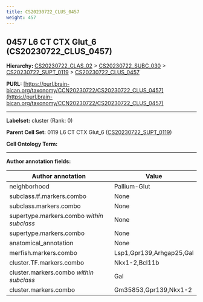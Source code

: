 ```yaml
---
title: CS20230722_CLUS_0457
weight: 457
---
```

## 0457 L6 CT CTX Glut_6 (CS20230722_CLUS_0457)
<b>Hierarchy: </b>
[CS20230722_CLAS_02](../CS20230722_CLAS_02) >
[CS20230722_SUBC_030](../CS20230722_SUBC_030) >
[CS20230722_SUPT_0119](../CS20230722_SUPT_0119) >
[CS20230722_CLUS_0457](../CS20230722_CLUS_0457)

**PURL:** [https://purl.brain-bican.org/taxonomy/CCN20230722/CS20230722_CLUS_0457](https://purl.brain-bican.org/taxonomy/CCN20230722/CS20230722_CLUS_0457)

---


**Labelset:** cluster (Rank: 0)

**Parent Cell Set:** 0119 L6 CT CTX Glut_6 ([CS20230722_SUPT_0119](../CS20230722_SUPT_0119))



**Cell Ontology Term:** 

[MARKER GENES.]: #


---

[TRANSFERRED ANNOTATIONS.]: #


[AUTHOR ANNOTATION FIELDS.]: #


**Author annotation fields:**

| Author annotation | Value |
|-------------------|-------|
|neighborhood|Pallium-Glut|
|subclass.tf.markers.combo|None|
|subclass.markers.combo|None|
|supertype.markers.combo _within subclass_|None|
|supertype.markers.combo|None|
|anatomical_annotation|None|
|merfish.markers.combo|Lsp1,Gpr139,Arhgap25,Gal|
|cluster.TF.markers.combo|Nkx1-2,Bcl11b|
|cluster.markers.combo _within subclass_|Gal|
|cluster.markers.combo|Gm35853,Gpr139,Nkx1-2|
